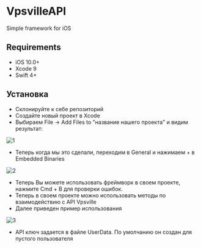 # VpsvilleAPI
Simple framework for iOS

## Requirements

- iOS 10.0+
- Xcode 9
- Swift 4+

## Установка
- Склонируйте к себе репозиторий
- Создайте новый проект в Xcode
- Выбираем File -> Add Files to "название нашего проекта" и видим результат:

![1](https://user-images.githubusercontent.com/23621341/62175529-b8249a80-b346-11e9-97d8-69632f695120.jpg)

- Теперь когда мы это сделали, переходим в General и нажимаем + в Embedded Binaries

![2](https://user-images.githubusercontent.com/23621341/62175561-d25e7880-b346-11e9-8a88-c48f5dece23b.jpg)

- Теперь Вы можете использовать фреймворк в своем проекте, нажмите Cmd + B для проверки ошибок.
- Теперь в своем проекте можно использовать методы по взаимодействию с API Vpsville
- Далее приведен пример использования

![3](https://user-images.githubusercontent.com/23621341/62175620-fc179f80-b346-11e9-9821-db66f0875fba.jpg)

- API ключ задается в файле UserData. По умолчанию он создан для пустого пользователя
